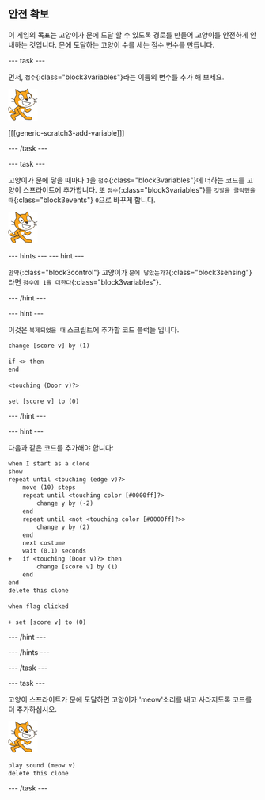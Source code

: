 ## 안전 확보

이 게임의 목표는 고양이가 문에 도달 할 수 있도록 경로를 만들어 고양이를 안전하게 안내하는 것입니다. 문에 도달하는 고양이 수를 세는 점수 변수를 만듭니다.

\--- task \---

먼저, `점수`{:class="block3variables"}라는 이름의 변수를 추가 해 보세요.

![고양이 스프라이트](images/cat-sprite.png)

[[[generic-scratch3-add-variable]]]

\--- /task \---

\--- task \---

고양이가 문에 닿을 때마다 `1`을 `점수`{:class="block3variables"}에 더하는 코드를 고양이 스프라이트에 추가합니다. 또 `점수`{:class="block3variables"}를 `깃발을 클릭했을 때`{:class="block3events"} `0`으로 바꾸게 합니다.

![고양이 스프라이트](images/cat-sprite.png)

\--- hints \--- \--- hint \---

`만약`{:class="block3control"} 고양이가 `문에 닿았는가?`{:class="block3sensing"}라면 `점수에 1을 더한다`{:class="block3variables"}.

\--- /hint \---

\--- hint \---

이것은 `복제되었을 때` 스크립트에 추가할 코드 블럭들 입니다.

```blocks3
change [score v] by (1)

if <> then
end

<touching (Door v)?>

set [score v] to (0)
```

\--- /hint \---

\--- hint \---

다음과 같은 코드를 추가해야 합니다:

```blocks3
when I start as a clone
show
repeat until <touching (edge v)?>
    move (10) steps
    repeat until <touching color [#0000ff]?>
        change y by (-2)
    end
    repeat until <not <touching color [#0000ff]?>>
        change y by (2)
    end
    next costume
    wait (0.1) seconds
+   if <touching (Door v)?> then
        change [score v] by (1)
    end
end
delete this clone

when flag clicked

+ set [score v] to (0)
```

\--- /hint \---

\--- /hints \---

\--- /task \---

\--- task \---

고양이 스프라이트가 문에 도달하면 고양이가 'meow'소리를 내고 사라지도록 코드를 더 추가하십시오.

![고양이 스프라이트](images/cat-sprite.png)

```blocks3
play sound (meow v)
delete this clone
```

\--- /task \---